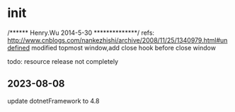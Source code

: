 
# init
/******  Henry.Wu  2014-5-30  **************/
refs:
http://www.cnblogs.com/nankezhishi/archive/2008/11/25/1340979.html#undefined
modified topmost window,add close hook before close window

todo:
resource release not completely

## 2023-08-08
update dotnetFramework to 4.8


